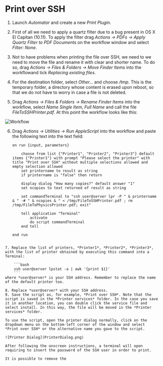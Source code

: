 # Print over SSH

1. Launch *Automator* and create a new *Print Plugin*.

2. First of all we need to apply a quartz filter due to a bug present in OS X El Capitan (10.11). To apply the filter drag *Actions -> PDFs -> Apply Quartz Filter to PDF Documents* on the workflow window and select *Filter: None*.

3. Not to have problems when printing the file over SSH, we need to we need to move the file and rename it with clear and shorter name. To do so, drag *Actions -> Files & Folders -> Move Finder Items* into the workflowand tick *Replacing existing files*.

4. For the destination folder, select *Other...* and choose */tmp*. This is the temporary folder, a directory whose content is erased upon reboot, so that we do not have to worry in case a file is not deleted.

5. Drag *Actions -> Files & Folders -> Rename Finder Items* into the workflow, select *Name Single Item*, *Full Name* and call the file *FileToSSHPrinter.pdf*. At this point the workflow looks like this:

  ![Workflow](Workflow.png)

6. Drag *Actions -> Utilities -> Run AppleScript* into the workflow and paste the following text into the text field:

	```applescript
	on run {input, parameters}

		choose from list {"Printer1", "Printer2", "Printer3"} default items {"Printer1"} with prompt "Please select the printer" with title "Print over SSH" without multiple selections allowed and empty selection allowed
		set printername to result as string
		if printername is "false" then return

		display dialog "How many copies?" default answer "1"
		set ncopies to text returned of result as string

		set commandTerminal to "ssh user@server lpr -P " & printername & " -# " & ncopies & " < /tmp/FileToSSHPrinter.pdf ; rm /tmp/FileToPhysicsPrinter.pdf; exit"

		tell application "Terminal"
			activate
			do script commandTerminal
		end tell

	end run
```

7. Replace the list of printers, *Printer1*, *Printer2*, *Printer3*, with the list of printer obtained by executing this command into a Terminal:

	```bash
	ssh user@server lpstat -a | awk '{print $1}'
	```
where *user@server* is your SSH address. Remember to replace the name of the default printer too.

8. Replace *user@server* with your SSH address.
9. Save the script as, for example, *Print over SSH*. Note that the script is saved in the *Printer services* folder. In the case you save it in another location, you can double click the service file and select install. In this way, the file will be moved in the *Printer services* folder.

To use the script, open the printer dialog normally, click on the dropdown menu on the bottom-left corner of the window and select *Print over SSH* or the alternative name you gave to the script.

![Printer Dialog](PrinterDialog.png)

After following the onscreen instructions, a terminal will open requiring to insert the password of the SSH user in order to print.

It is possible to remove the 
